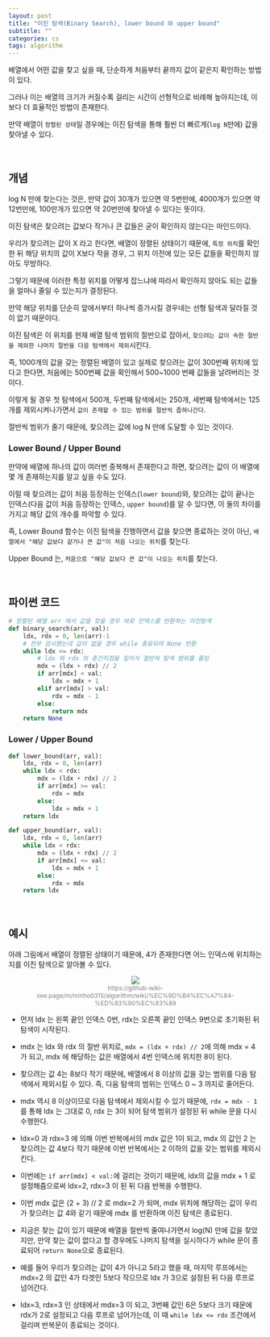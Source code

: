 ```yaml
---
layout: post
title: "이진 탐색(Binary Search), lower bound 와 upper bound"
subtitle: ""
categories: cs
tags: algorithm
---
```


배열에서 어떤 값을 찾고 싶을 때, 단순하게 처음부터 끝까지 값이 같은지 확인하는 방법이 있다.

그러나 이는 배열의 크기가 커질수록 걸리는 시간이 선형적으로 비례해 높아지는데, 이보다 더 효율적인 방법이 존재한다.

만약 배열이 ```정렬된 상태```일 경우에는 이진 탐색을 통해 훨씬 더 빠르게(```log N```만에) 값을 찾아낼 수 있다.

<br>

## 개념

log N 만에 찾는다는 것은, 만약 값이 30개가 있으면 약 5번만에, 4000개가 있으면 약 12번만에, 100만개가 있으면 약 20번만에 찾아낼 수 있다는 뜻이다.

이진 탐색은 찾으려는 값보다 작거나 큰 값들은 굳이 확인하지 않는다는 마인드이다.

우리가 찾으려는 값이 X 라고 한다면, 배열이 정렬된 상태이기 때문에, ```특정 위치```를 확인한 뒤 해당 위치의 값이 X보다 작을 경우, 그 위치 이전에 있는 모든 값들을 확인하지 않아도 무방하다.

그렇기 때문에 이러한 특정 위치를 어떻게 잡느냐에 따라서 확인하지 않아도 되는 값들을 얼마나 줄일 수 있는지가 결정된다.

만약 해당 위치를 단순히 앞에서부터 하나씩 증가시킬 경우네는 선형 탐색과 달라질 것이 없기 때문이다.

이진 탐색은 이 위치를 현재 배열 탐색 범위의 절반으로 잡아서, ```찾으려는 값이 속한 절반을 제외한 나머지 절반을 다음 탐색에서 제외```시킨다.

즉, 1000개의 값을 갖는 정렬된 배열이 있고 실제로 찾으려는 값이 300번째 위치에 있다고 한다면, 처음에는 500번째 값을 확인해서 500~1000 번째 값들을 날려버리는 것이다.

이렇게 될 경우 첫 탐색에서 500개, 두번째 탐색에서는 250개, 세번째 탐색에서는 125개를 제외시켜나가면서 ```값이 존재할 수 있는 범위를 절반씩 좁혀나간다```.

절반씩 범위가 줄기 때문에, 찾으려는 값에 log N 만에 도달할 수 있는 것이다.

### Lower Bound / Upper Bound

만약에 배열에 하나의 값이 여러번 중복해서 존재한다고 하면, 찾으려는 값이 이 배열에 몇 개 존재하는지를 알고 싶을 수도 있다.

이럴 때 찾으려는 값이 처음 등장하는 인덱스(```lower bound```)와, 찾으려는 값이 끝나는 인덱스(다음 값이 처음 등장하는 인덱스, ```upper bound```)를 알 수 있다면, 이 둘의 차이를 가지고 해당 값의 개수를 파악할 수 있다.

즉, Lower Bound 함수는 이진 탐색을 진행하면서 값을 찾으면 종료하는 것이 아닌, ```배열에서 "해당 값보다 같거나 큰 값"이 처음 나오는 위치```를 찾는다.

Upper Bound 는, ```처음으로 "해당 값보다 큰 값"이 나오는 위치```를 찾는다.

<br>

## 파이썬 코드

```python
# 정렬된 배열 arr 에서 값을 찾을 경우 바로 인덱스를 반환하는 이진탐색
def binary_search(arr, val):
    ldx, rdx = 0, len(arr)-1
    # 전부 검사했는데 값이 없을 경우 while 종료되며 None 반환
    while ldx <= rdx:
        # ldx 와 rdx 의 중간지점을 짚어서 절반씩 탐색 범위를 줄임
        mdx = (ldx + rdx) // 2
        if arr[mdx] < val:
            ldx = mdx + 1
        elif arr[mdx] > val:
            rdx = mdx - 1
        else:
            return mdx
    return None
```

### Lower / Upper Bound

```python
def lower_bound(arr, val):
    ldx, rdx = 0, len(arr)
    while ldx < rdx:
        mdx = (ldx + rdx) // 2
        if arr[mdx] >= val:
            rdx = mdx
        else:
            ldx = mdx + 1
    return ldx

def upper_bound(arr, val):
    ldx, rdx = 0, len(arr)
    while ldx < rdx:
        mdx = (ldx + rdx) // 2
        if arr[mdx] <= val:
            ldx = mdx + 1
        else:
            rdx = mdx
    return ldx
```

<br>

## 예시

아래 그림에서 배열이 정렬된 상태이기 때문에, 4가 존재한다면 어느 인덱스에 위치하는지를 이진 탐색으로 알아볼 수 있다.

<figure style="display:block; text-align:center;">
  <img src="https://user-images.githubusercontent.com/62683035/116981874-11cbad00-ad03-11eb-83df-4666d1ffbe03.PNG">
  <figcaption style="text-align:center; font-size:12px; color:#808080">
    https://github-wiki-see.page/m/minho0315/algorithm/wiki/%EC%9D%B4%EC%A7%84-%ED%83%90%EC%83%89
  </figcaption>
</figure>

- 먼저 ldx 는 왼쪽 끝인 인덱스 0번, rdx는 오른쪽 끝인 인덱스 9번으로 초기화된 뒤 탐색이 시작된다.

- mdx 는 ldx 와 rdx 의 절반 위치로, ```mdx = (ldx + rdx) // 2```에 의해 mdx = 4 가 되고, mdx 에 해당하는 값은 배열에서 4번 인덱스에 위치한 8이 된다.

- 찾으려는 값 4는 8보다 작기 때문에, 배열에서 8 이상의 값을 갖는 범위를 다음 탐색에서 제외시킬 수 있다. 즉, 다음 탐색의 범위는 인덱스 0 ~ 3 까지로 줄어든다.

- mdx 역시 8 이상이므로 다음 탐색에서 제외시킬 수 있기 때문에, ```rdx = mdx - 1```를 통해 ldx 는 그대로 0, rdx 는 3이 되어 탐색 범위가 설정된 뒤 while 문을 다시 수행한다.

- ldx=0 과 rdx=3 에 의해 이번 반복에서의 mdx 값은 1이 되고, mdx 의 값인 2 는 찾으려는 값 4보다 작기 때문에 이번 반복에서는 2 이하의 값을 갖는 범위를 제외시킨다.

- 이번에는 ```if arr[mdx] < val:```에 걸리는 것이기 때문에, ldx의 값을 mdx + 1 로 설정해줌으로써 ldx=2, rdx=3 이 된 뒤 다음 반복을 수행한다.

- 이번 mdx 값은 (2 + 3) // 2 로 mdx=2 가 되며, mdx 위치에 해당하는 값이 우리가 찾으려는 값 4와 같기 때문에 mdx 를 반환하며 이진 탐색은 종료된다.

- 지금은 찾는 값이 있기 때문에 배열을 절반씩 줄여나가면서 log(N) 만에 값을 찾았지만, 만약 찾는 값이 없다고 할 경우에도 나머지 탐색을 실시하다가 while 문이 종료되어 ```return None```으로 종료된다.

- 예를 들어 우리가 찾으려는 값이 4가 아니고 5라고 했을 때, 마지막 루프에서는 mdx=2 의 값인 4가 타겟인 5보다 작으므로 ldx 가 3으로 설정된 뒤 다음 루프로 넘어간다.

- ldx=3, rdx=3 인 상태에서 mdx=3 이 되고, 3번째 값인 6은 5보다 크기 때문에 rdx가 2로 설정되고 다음 루프로 넘어가는데, 이 때 ```while ldx <= rdx``` 조건에서 걸리며 반복문이 종료되는 것이다.